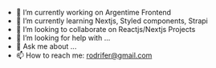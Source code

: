 - 🔭 I’m currently working on Argentime Frontend
- 🌱 I’m currently learning Nextjs, Styled components, Strapi
- 👯 I’m looking to collaborate on Reactjs/Nextjs Projects
- 🤔 I’m looking for help with ...
- 💬 Ask me about ...
- 📫 How to reach me: rodrifer@gmail.com
